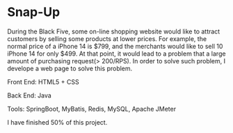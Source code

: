 # Snap-Up

During the Black Five, some on-line shopping website would like to attract customers by selling some products at lower prices.
For example, the normal price of a iPhone 14 is $799, and the merchants would like to sell 10 iPhone 14 for only $499.
At that point, it would lead to a problem that a large amount of purchasing request(> 200/RPS). In order to solve such problem,
I develope a web page to solve this problem.

Front End: HTML5 + CSS

Back End: Java

Tools: SpringBoot, MyBatis, Redis, MySQL, Apache JMeter

I have finished 50% of this project.
